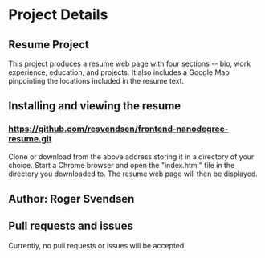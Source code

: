 # Project Details

## Resume Project

This project produces a resume web page with four sections -- bio, work experience, education, and projects.  It also includes a Google Map pinpointing the locations included in the resume text.

## Installing and viewing the resume
### https://github.com/resvendsen/frontend-nanodegree-resume.git

Clone or download from the above address storing it in a directory of your choice.  Start a Chrome browser and open the "index.html" file in the directory you downloaded to.  The resume web page will then be displayed.


## Author:  Roger Svendsen

## Pull requests and issues

Currently, no pull requests or issues will be accepted.
